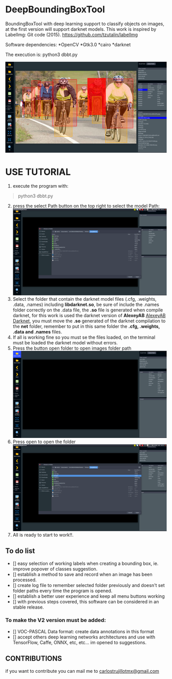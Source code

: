 # DeepBoundingBoxTool
BoundingBoxTool with deep learning support to classify objects on images, at the first version will support darknet models.
This work is inspired by LabelImg:
Git code (2015). https://github.com/tzutalin/labelImg

Software dependencies:
*OpenCV
*Gtk3.0
*cairo
*darknet

The execution is:
python3 dbbt.py


![first prototype preview](tests/screen7.png)


# USE TUTORIAL
1. execute the program with:
 > python3 dbbt.py
2. press the select Path button on the top right to select the model Path:
![model path](tests/screen2.png)
3. Select the folder that contain the darknet model files (.cfg, .weights, .data, .names) including __libdarknet.so__, be sure of include the .names folder correctly on the .data file, the __.so__ file is generated when compile darknet, for this work is used the darknet version of __AlexeyAB__ [AlexeyAB Darknet](https://github.com/AlexeyAB/darknet), you must move the __.so__ generated of the darknet compilation to the __net__ folder, remember to put in this same folder the __.cfg, .weights, .data and .names__ files.
4. If all is working fine so you must se the files loaded, on the terminal must be loaded the darknet model without errors. 
5. Press the button open folder to open images folder path
![images folder](tests/screen5.png)
6. Press open to open the folder
![images folder](tests/screen6.png)
7. All is ready to start to work!!. 

## To do list
- [] easy selection of working labels when creating a bounding box, ie. improve popover of classes suggestion.
- [] establish a method to save and record when an image has been processed.
- [] create log file to remember selected folder previously and doesn't set folder paths every time the program is opened.
- [] establish a better user experience and keep all menu buttons working
- [] with previous steps covered, this software can be considered in an stable release.
### To make the V2 version must be added:
- [] VOC-PASCAL Data format: create data annotations in this format
- [] accept others deep learning networks architectures and use with TensorFlow, Caffe, ONNX, etc, etc... im opened to suggestions. 

## CONTRIBUTIONS
if you want to contribute you can mail me to carlostrujillotmx@gmail.com
